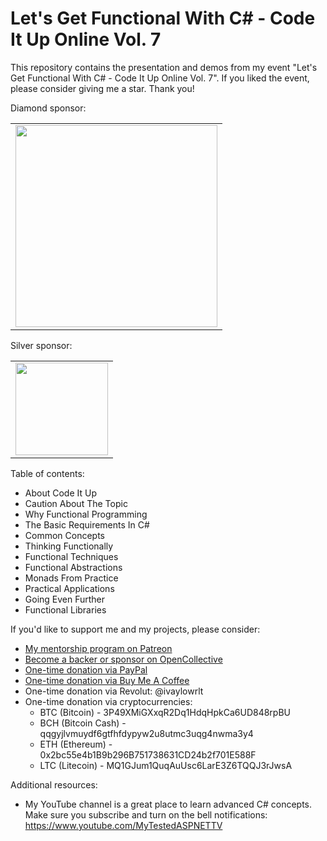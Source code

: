 # Let's Get Functional With C# - Code It Up Online Vol. 7

This repository contains the presentation and demos from my event "Let's Get Functional With C# - Code It Up Online Vol. 7". If you liked the event, please consider giving me a star. Thank you!

Diamond sponsor:

<table>
  <tbody>
    <tr>
	    <td align="center" valign="middle">
        <a href="http://bit.ly/indeavr" target="_blank">
          <img width="323px" src="https://user-images.githubusercontent.com/3391906/77094176-c9750100-6a14-11ea-9c8f-7207353b181b.png">
        </a>
      </td>
    </tr>
  </tbody>
</table>

Silver sponsor:

<table>
  <tbody>
    <tr>
      <td align="center" valign="middle">
          <a href="https://utm.guru/udcEp" target="_blank">
          <img width="148px" src="https://user-images.githubusercontent.com/3391906/115152399-8fdc5280-a079-11eb-953c-9a52a4acff58.png">
        </a>
      </td>
    </tr>
  </tbody>
</table>

Table of contents:

- About Code It Up
- Caution About The Topic
- Why Functional Programming
- The Basic Requirements In C#
- Common Concepts
- Thinking Functionally
- Functional Techniques
- Functional Abstractions
- Monads From Practice
- Practical Applications
- Going Even Further
- Functional Libraries

If you'd like to support me and my projects, please consider:

- [My mentorship program on Patreon](https://www.patreon.com/ivaylokenov)
- [Become a backer or sponsor on OpenCollective](https://opencollective.com/mytestedaspnet)
- [One-time donation via PayPal](http://paypal.me/ivaylokenov)
- [One-time donation via Buy Me A Coffee](http://buymeacoff.ee/ivaylokenov)
- One-time donation via Revolut: @ivaylowrlt
- One-time donation via cryptocurrencies:
  - BTC (Bitcoin) - 3P49XMiGXxqR2Dq1HdqHpkCa6UD848rpBU 
  - BCH (Bitcoin Cash) - qqgyjlvmuydf6gtfhfdypyw2u8utmc3uqg4nwma3y4
  - ETH (Ethereum) - 0x2bc55e4b1B9b296B751738631CD24b2f701E588F
  - LTC (Litecoin) - MQ1GJum1QuqAuUsc6LarE3Z6TQQJ3rJwsA

Additional resources:

- My YouTube channel is a great place to learn advanced C# concepts. Make sure you subscribe and turn on the bell notifications: https://www.youtube.com/MyTestedASPNETTV
